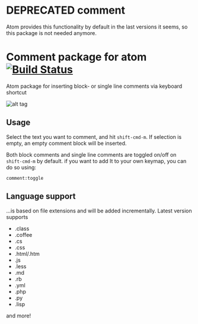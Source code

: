 # DEPRECATED comment

Atom provides this functionality by default in the last versions it seems, so this package is not needed anymore.

# Comment package for atom [![Build Status](https://travis-ci.org/javaguirre/comment.svg?branch=master)](https://travis-ci.org/javaguirre/comment)

Atom package for inserting block- or single line comments via keyboard shortcut

![alt tag](https://raw.github.com/havber/comment/master/example.gif)

## Usage
Select the text you want to comment, and hit ```shift-cmd-m```.
If selection is empty, an empty comment block will be inserted.

Both block comments and single line comments are toggled on/off on ```shift-cmd-m```
by default. if you want to add It to your own keymap, you can do so using:

```comment:toggle```

## Language support
...is based on file extensions and will be added incrementally.
Latest version supports
* .class
* .coffee
* .cs
* .css
* .html/.htm
* .js
* .less
* .md
* .rb
* .yml
* .php
* .py
* .lisp

and more!
